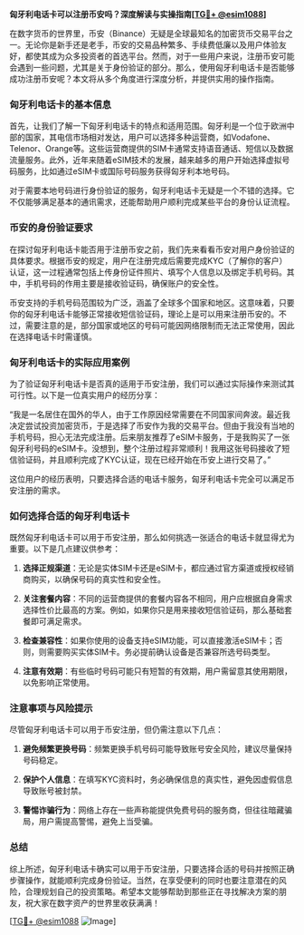 **匈牙利电话卡可以注册币安吗？深度解读与实操指南[[TG💪+ @esim1088](https://t.me/s/esim1088)]**

在数字货币的世界里，币安（Binance）无疑是全球最知名的加密货币交易平台之一。无论你是新手还是老手，币安的交易品种繁多、手续费低廉以及用户体验友好，都使其成为众多投资者的首选平台。然而，对于一些用户来说，注册币安可能会遇到一些问题，尤其是关于身份验证的部分。那么，使用匈牙利电话卡是否能够成功注册币安呢？本文将从多个角度进行深度分析，并提供实用的操作指南。

### 匈牙利电话卡的基本信息

首先，让我们了解一下匈牙利电话卡的特点和适用范围。匈牙利是一个位于欧洲中部的国家，其电信市场相对发达，用户可以选择多种运营商，如Vodafone、Telenor、Orange等。这些运营商提供的SIM卡通常支持语音通话、短信以及数据流量服务。此外，近年来随着eSIM技术的发展，越来越多的用户开始选择虚拟号码服务，比如通过eSIM卡或国际号码服务获得匈牙利本地号码。

对于需要本地号码进行身份验证的服务，匈牙利电话卡无疑是一个不错的选择。它不仅能够满足基本的通讯需求，还能帮助用户顺利完成某些平台的身份认证流程。

### 币安的身份验证要求

在探讨匈牙利电话卡能否用于注册币安之前，我们先来看看币安对用户身份验证的具体要求。根据币安的规定，用户在注册完成后需要完成KYC（了解你的客户）认证，这一过程通常包括上传身份证件照片、填写个人信息以及绑定手机号码。其中，手机号码的作用主要是接收验证码，确保账户的安全性。

币安支持的手机号码范围较为广泛，涵盖了全球多个国家和地区。这意味着，只要你的匈牙利电话卡能够正常接收短信验证码，理论上是可以用来注册币安的。不过，需要注意的是，部分国家或地区的号码可能因网络限制而无法正常使用，因此在选择电话卡时需谨慎。

### 匈牙利电话卡的实际应用案例

为了验证匈牙利电话卡是否真的适用于币安注册，我们可以通过实际操作来测试其可行性。以下是一位真实用户的经历分享：

“我是一名居住在国外的华人，由于工作原因经常需要在不同国家间奔波。最近我决定尝试投资加密货币，于是选择了币安作为我的交易平台。但由于我没有当地的手机号码，担心无法完成注册。后来朋友推荐了eSIM卡服务，于是我购买了一张匈牙利号码的eSIM卡。没想到，整个注册过程非常顺利！我用这张号码接收了短信验证码，并且顺利完成了KYC认证，现在已经开始在币安上进行交易了。”

这位用户的经历表明，只要选择合适的电话卡服务，匈牙利电话卡完全可以满足币安注册的需求。

### 如何选择合适的匈牙利电话卡

既然匈牙利电话卡可以用于币安注册，那么如何挑选一张适合的电话卡就显得尤为重要。以下是几点建议供参考：

1. **选择正规渠道**：无论是实体SIM卡还是eSIM卡，都应通过官方渠道或授权经销商购买，以确保号码的真实性和安全性。
   
2. **关注套餐内容**：不同的运营商提供的套餐内容各不相同，用户应根据自身需求选择性价比最高的方案。例如，如果你只是用来接收短信验证码，那么基础套餐即可满足需求。

3. **检查兼容性**：如果你使用的设备支持eSIM功能，可以直接激活eSIM卡；否则，则需要购买实体SIM卡。务必提前确认设备是否兼容所选号码类型。

4. **注意有效期**：有些临时号码可能只有短暂的有效期，用户需留意其使用期限，以免影响正常使用。

### 注意事项与风险提示

尽管匈牙利电话卡可以用于币安注册，但仍需注意以下几点：

1. **避免频繁更换号码**：频繁更换手机号码可能导致账号安全风险，建议尽量保持号码稳定。

2. **保护个人信息**：在填写KYC资料时，务必确保信息的真实性，避免因虚假信息导致账号被封禁。

3. **警惕诈骗行为**：网络上存在一些声称能提供免费号码的服务商，但往往暗藏骗局，用户需提高警惕，避免上当受骗。

### 总结

综上所述，匈牙利电话卡确实可以用于币安注册，只要选择合适的号码并按照正确步骤操作，就能顺利完成身份验证。当然，在享受便利的同时也要注意潜在的风险，合理规划自己的投资策略。希望本文能够帮助到那些正在寻找解决方案的朋友，祝大家在数字资产的世界里收获满满！

[[TG💪+ @esim1088](https://t.me/s/esim1088) ![Image](https://i.postimg.cc/4NQfJmqS/Snipaste-2025-05-13-00-14-12.png)]